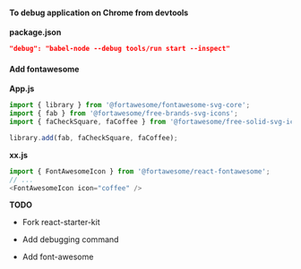 #### To debug application on Chrome from devtools
**package.json**
```json
"debug": "babel-node --debug tools/run start --inspect"
```


#### Add fontawesome
**App.js**
```js
import { library } from '@fortawesome/fontawesome-svg-core';
import { fab } from '@fortawesome/free-brands-svg-icons';
import { faCheckSquare, faCoffee } from '@fortawesome/free-solid-svg-icons';

library.add(fab, faCheckSquare, faCoffee);
```
**xx.js**
````js
import { FontAwesomeIcon } from '@fortawesome/react-fontawesome';
// ...
<FontAwesomeIcon icon="coffee" />
````
**TODO**

+ Fork react-starter-kit

+ Add debugging command

+ Add font-awesome

